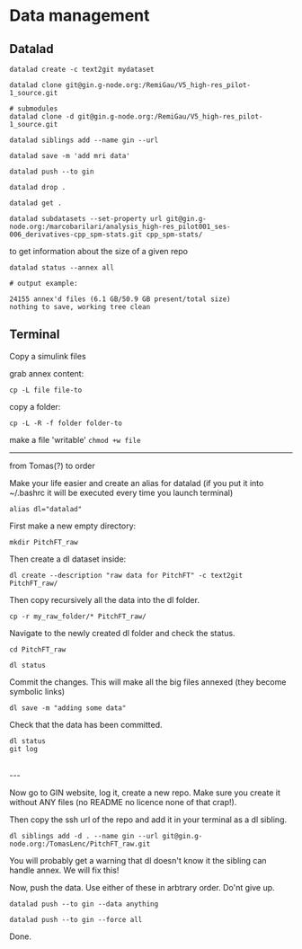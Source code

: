 # Data management

## Datalad

```
datalad create -c text2git mydataset

datalad clone git@gin.g-node.org:/RemiGau/V5_high-res_pilot-1_source.git

# submodules
datalad clone -d git@gin.g-node.org:/RemiGau/V5_high-res_pilot-1_source.git

datalad siblings add --name gin --url

datalad save -m 'add mri data'

datalad push --to gin

datalad drop .

datalad get .

datalad subdatasets --set-property url git@gin.g-node.org:/marcobarilari/analysis_high-res_pilot001_ses-006_derivatives-cpp_spm-stats.git cpp_spm-stats/
```

to get information about the size of a given repo

```
datalad status --annex all

# output example:

24155 annex'd files (6.1 GB/50.9 GB present/total size)
nothing to save, working tree clean
```

## Terminal

Copy a simulink files

grab annex content:

`cp -L file file-to`

copy a folder:

`cp -L -R -f folder folder-to`

make a file 'writable'
`chmod +w file`

----------------------------------
from Tomas(?) to order

Make your life easier and create an alias for datalad (if you put it into ~/.bashrc it will be executed every time you launch terminal)

```
alias dl="datalad"
```


First make a new empty directory:

```
mkdir PitchFT_raw
```

Then create a dl dataset inside:

```
dl create --description "raw data for PitchFT" -c text2git PitchFT_raw/

```

Then copy recursively all the data into the dl folder.  

```
cp -r my_raw_folder/* PitchFT_raw/
```

Navigate to the newly created dl folder and check the status.

```
cd PitchFT_raw

dl status
```

Commit the changes. This will make all the big files annexed (they become symbolic links)

```
dl save -m "adding some data"
```

Check that the data has been committed.

```
dl status
git log
```

<br>
---
<br>

Now go to GIN website, log it, create a new repo. Make sure you create it without ANY files (no README no licence none of that crap!).

Then copy the ssh url of the repo and add it in your terminal as a dl sibling.

```
dl siblings add -d . --name gin --url git@gin.g-node.org:/TomasLenc/PitchFT_raw.git
```

You will probably get a warning that dl doesn't know it the sibling can handle annex. We will fix this!

Now, push the data. Use either of these in arbtrary order. Do'nt give up.

```
datalad push --to gin --data anything

datalad push --to gin --force all
```

Done.
